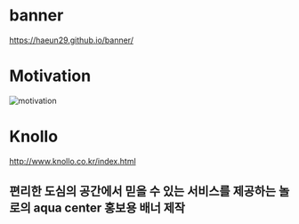 # banner
https://haeun29.github.io/banner/

# Motivation
![motivation](https://user-images.githubusercontent.com/105402303/174119041-16f8073d-35e6-43f2-a6b0-7f19a7ad09ce.jpg)

# Knollo 
http://www.knollo.co.kr/index.html
## 편리한 도심의 공간에서 믿을 수 있는 서비스를 제공하는 놀로의 aqua center 홍보용 배너 제작
